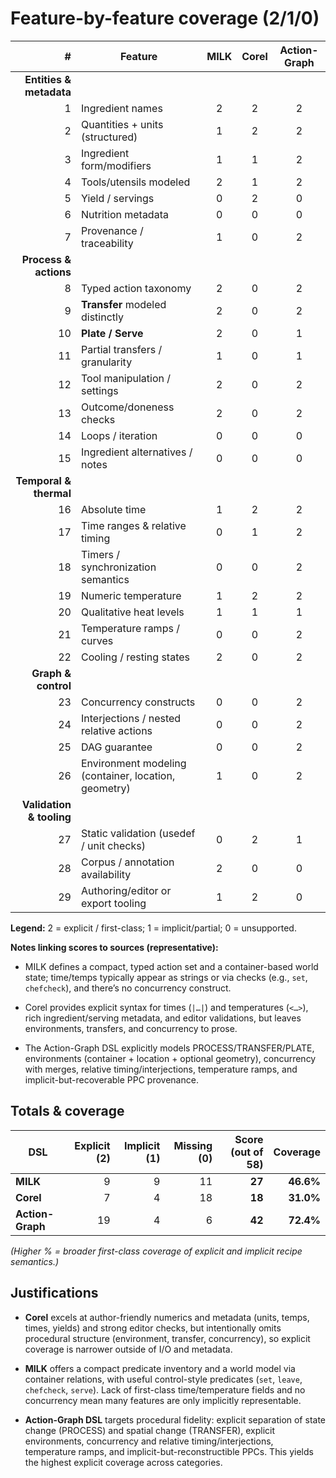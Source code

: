 # Feature-by-feature coverage (2/1/0)

|                        # | Feature                                              | MILK  | Corel | Action-Graph |
| -----------------------: | ---------------------------------------------------- | :---: | :---: | :----------: |
|  **Entities & metadata** |                                                      |       |       |              |
|                        1 | Ingredient names                                     |   2   |   2   |      2       |
|                        2 | Quantities + units (structured)                      |   1   |   2   |      2       |
|                        3 | Ingredient form/modifiers                            |   1   |   1   |      2       |
|                        4 | Tools/utensils modeled                               |   2   |   1   |      2       |
|                        5 | Yield / servings                                     |   0   |   2   |      0       |
|                        6 | Nutrition metadata                                   |   0   |   0   |      0       |
|                        7 | Provenance / traceability                            |   1   |   0   |      2       |
|    **Process & actions** |                                                      |       |       |              |
|                        8 | Typed action taxonomy                                |   2   |   0   |      2       |
|                        9 | **Transfer** modeled distinctly                      |   2   |   0   |      2       |
|                       10 | **Plate / Serve**                                    |   2   |   0   |      1       |
|                       11 | Partial transfers / granularity                      |   1   |   0   |      1       |
|                       12 | Tool manipulation / settings                         |   2   |   0   |      2       |
|                       13 | Outcome/doneness checks                              |   2   |   0   |      2       |
|                       14 | Loops / iteration                                    |   0   |   0   |      0       |
|                       15 | Ingredient alternatives / notes                      |   0   |   0   |      0       |
|   **Temporal & thermal** |                                                      |       |       |              |
|                       16 | Absolute time                                        |   1   |   2   |      2       |
|                       17 | Time ranges & relative timing                        |   0   |   1   |      2       |
|                       18 | Timers / synchronization semantics                   |   0   |   0   |      2       |
|                       19 | Numeric temperature                                  |   1   |   2   |      2       |
|                       20 | Qualitative heat levels                              |   1   |   1   |      1       |
|                       21 | Temperature ramps / curves                           |   0   |   0   |      2       |
|                       22 | Cooling / resting states                             |   2   |   0   |      2       |
|      **Graph & control** |                                                      |       |       |              |
|                       23 | Concurrency constructs                               |   0   |   0   |      2       |
|                       24 | Interjections / nested relative actions              |   0   |   0   |      2       |
|                       25 | DAG guarantee                                        |   0   |   0   |      2       |
|                       26 | Environment modeling (container, location, geometry) |   1   |   0   |      2       |
| **Validation & tooling** |                                                      |       |       |              |
|                       27 | Static validation (usedef / unit checks)             |   0   |   2   |      1       |
|                       28 | Corpus / annotation availability                     |   2   |   0   |      0       |
|                       29 | Authoring/editor or export tooling                   |   1   |   2   |      0       |

**Legend:** 2 = explicit / first-class; 1 = implicit/partial; 0 = unsupported.

**Notes linking scores to sources (representative):**

- MILK defines a compact, typed action set and a container-based world state; time/temps typically appear as strings or via checks (e.g., `set`, `chefcheck`), and there’s no concurrency construct.

- Corel provides explicit syntax for times (`|…|`) and temperatures (`<…>`), rich ingredient/serving metadata, and editor validations, but leaves environments, transfers, and concurrency to prose.

- The Action-Graph DSL explicitly models PROCESS/TRANSFER/PLATE, environments (container + location + optional geometry), concurrency with merges, relative timing/interjections, temperature ramps, and implicit-but-recoverable PPC provenance.

## Totals & coverage

| DSL              | Explicit (2) | Implicit (1) | Missing (0) | Score (out of 58) |  Coverage |
| ---------------- | -----------: | -----------: | ----------: | ----------------: | --------: |
| **MILK**         |            9 |            9 |          11 |            **27** | **46.6%** |
| **Corel**        |            7 |            4 |          18 |            **18** | **31.0%** |
| **Action-Graph** |           19 |            4 |           6 |            **42** | **72.4%** |

*(Higher % = broader first-class coverage of explicit and implicit recipe semantics.)*

## Justifications

- **Corel** excels at author-friendly numerics and metadata (units, temps, times, yields) and strong editor checks, but intentionally omits procedural structure (environment, transfer, concurrency), so explicit coverage is narrower outside of I/O and metadata.

- **MILK** offers a compact predicate inventory and a world model via container relations, with useful control-style predicates (`set`, `leave`, `chefcheck`, `serve`). Lack of first-class time/temperature fields and no concurrency mean many features are only implicitly representable.

- **Action-Graph DSL** targets procedural fidelity: explicit separation of state change (PROCESS) and spatial change (TRANSFER), explicit environments, concurrency and relative timing/interjections, temperature ramps, and implicit-but-reconstructible PPCs. This yields the highest explicit coverage across categories.
